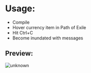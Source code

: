 # Usage:

* Compile
* Hover currency item in Path of Exile
* Hit Ctrl+C
* Become inundated with messages

## Preview:
![unknown](https://user-images.githubusercontent.com/12517973/165007189-b11cf602-8e77-4e8a-a417-8f2fe2f4ef04.png)
